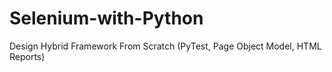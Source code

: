 # Selenium-with-Python
Design Hybrid Framework From Scratch (PyTest, Page Object Model, HTML Reports)
